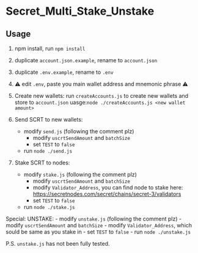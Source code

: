 # Secret_Multi_Stake_Unstake
## Usage 

1. npm install, run `npm install`
2. duplicate `account.json.example`, rename to `account.json`
3. duplicate `.env.example`, rename to `.env`
4. ⚠️ edit `.env`, paste you main wallet address and mnemonic phrase ⚠️ 

5. Create new wallets: run `createAccounts.js` to create new wallets and store to `account.json`
	uasge:`node ./createAccounts.js <new wallet amount>`

6. Send SCRT to new wallets: 
	- modify `send.js` (following the comment plz)
		- modify `uscrtSendAmount` and `batchSize`
		- set `TEST` to `false`
	- run `node ./send.js`

7. Stake SCRT to nodes:
	- modify `stake.js` (following the comment plz)
		- modify `uscrtSendAmount` and `batchSize`
		- modify `Validator_Address`, you can find node to stake here: https://secretnodes.com/secret/chains/secret-3/validators
		- set `TEST` to `false`
	- run `node ./stake.js`

Special: UNSTAKE:
	- modify `unstake.js` (following the comment plz)
		- modify `uscrtSendAmount` and `batchSize`
		- modify `Validator_Address`, which sould be same as you stake in 
		- set `TEST` to `false`
	- run `node ./unstake.js`

P.S. `unstake.js` has not been fully tested.
